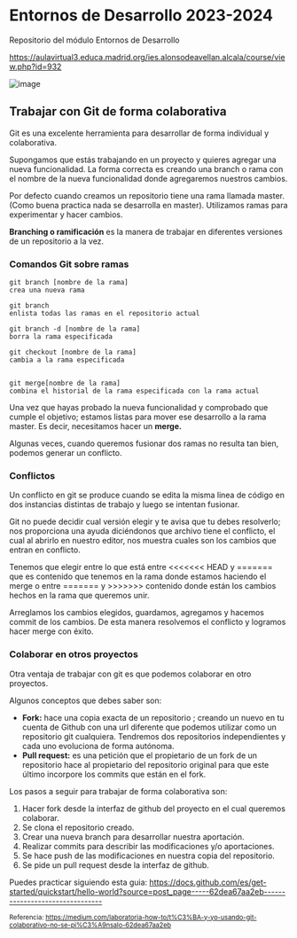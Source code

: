 # Entornos de Desarrollo 2023-2024
Repositorio del módulo Entornos de Desarrollo

https://aulavirtual3.educa.madrid.org/ies.alonsodeavellan.alcala/course/view.php?id=932

![image](https://github.com/profeMelola/EntornosDesarrollo2023_24/assets/91023374/a79b1de8-619a-4151-a9a1-3daa0779d773)

## Trabajar con Git de forma colaborativa

Git es una excelente herramienta para desarrollar de forma individual y colaborativa.

Supongamos que estás trabajando en un proyecto y quieres agregar una nueva funcionalidad. La forma correcta es creando una branch o rama con el nombre de la nueva funcionalidad donde agregaremos nuestros cambios.

Por defecto cuando creamos un repositorio tiene una rama llamada master. (Como buena practica nada se desarrolla en master). Utilizamos ramas para experimentar y hacer cambios.

**Branching o ramificación** es la manera de trabajar en diferentes versiones de un repositorio a la vez.

### Comandos Git sobre ramas
```
git branch [nombre de la rama]
crea una nueva rama

git branch
enlista todas las ramas en el repositorio actual

git branch -d [nombre de la rama]
borra la rama especificada

git checkout [nombre de la rama]
cambia a la rama especificada


git merge[nombre de la rama]
combina el historial de la rama especificada con la rama actual

```

Una vez que hayas probado la nueva funcionalidad y comprobado que cumple el objetivo; estamos listas para mover ese desarrollo a la rama master. Es decir, necesitamos hacer un **merge.**

Algunas veces, cuando queremos fusionar dos ramas no resulta tan bien, podemos generar un conflicto.

### Conflictos
Un conflicto en git se produce cuando se edita la misma linea de código en dos instancias distintas de trabajo y luego se intentan fusionar.

Git no puede decidir cual versión elegir y te avisa que tu debes resolverlo; nos proporciona una ayuda diciéndonos que archivo tiene el conflicto, el cual al abrirlo en nuestro editor, nos muestra cuales son los cambios que entran en conflicto.

Tenemos que elegir entre lo que está entre <<<<<<< HEAD y ======= que es contenido que tenemos en la rama donde estamos haciendo el merge o entre ======= y >>>>>>> contenido donde están los cambios hechos en la rama que queremos unir.

Arreglamos los cambios elegidos, guardamos, agregamos y hacemos commit de los cambios. De esta manera resolvemos el conflicto y logramos hacer merge con éxito.

### Colaborar en otros proyectos
Otra ventaja de trabajar con git es que podemos colaborar en otro proyectos.

Algunos conceptos que debes saber son:

- **Fork:** hace una copia exacta de un repositorio ; creando un nuevo en tu cuenta de Github con una url diferente que podemos utilizar como un repositorio git cualquiera. Tendremos dos repositorios independientes y cada uno evoluciona de forma autónoma.
- **Pull request:** es una petición que el propietario de un fork de un repositorio hace al propietario del repositorio original para que este último incorpore los commits que están en el fork.

Los pasos a seguir para trabajar de forma colaborativa son:

1. Hacer fork desde la interfaz de github del proyecto en el cual queremos colaborar.
2. Se clona el repositorio creado.
3. Crear una nueva branch para desarrollar nuestra aportación.
4. Realizar commits para describir las modificaciones y/o aportaciones.
5. Se hace push de las modificaciones en nuestra copia del repositorio.
6. Se pide un pull request desde la interfaz de github.

Puedes practicar siguiendo esta guia: https://docs.github.com/es/get-started/quickstart/hello-world?source=post_page-----62dea67aa2eb--------------------------------

<sub>Referencia: https://medium.com/laboratoria-how-to/t%C3%BA-y-yo-usando-git-colaborativo-no-se-pi%C3%A9nsalo-62dea67aa2eb</sub>
